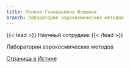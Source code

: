 ```yaml
---
title: Полина Геннадьевна Илюшина
branch: Лаборатория аэрокосмических методов
---
```


{{< lead >}} Научный сотрудник {{< /lead >}}

Лаборатория аэрокосмических методов

[Страница в Истине](https://istina.msu.ru/workers/7627456)
